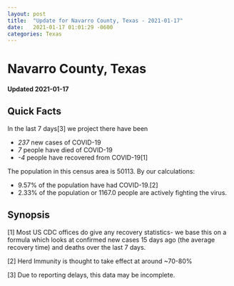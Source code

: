 ```yaml
---
layout: post
title:  "Update for Navarro County, Texas - 2021-01-17"
date:   2021-01-17 01:01:29 -0600
categories: Texas
---
```


# Navarro County, Texas
#### Updated 2021-01-17

## Quick Facts

In the last 7 days[3] we project there have been
- *237* new cases of COVID-19
- *7* people have died of COVID-19
- *-4* people have recovered from COVID-19[1]

The population in this census area is 50113. By our calculations:
- 9.57% of the population have had COVID-19.[2]
- 2.33% of the population or 1167.0 people are actively fighting the virus.

## Synopsis




[1] Most US CDC offices do give any recovery statistics- we base this on a formula which looks at confirmed new cases
15 days ago (the average recovery time) and deaths over the last 7 days.

[2] Herd Immunity is thought to take effect at around ~70-80%

[3] Due to reporting delays, this data may be incomplete.
 
    